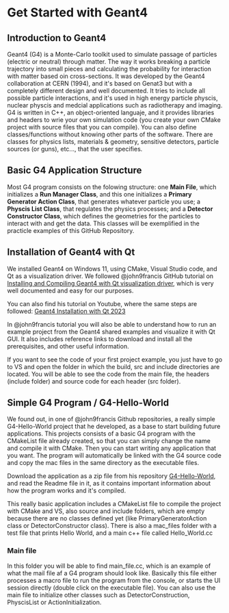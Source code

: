 # Get Started with Geant4

## Introduction to Geant4

Geant4 (G4) is a Monte-Carlo toolkit used to simulate passage of particles (electric or neutral) through matter. The way it works breaking a particle trajectory into small pieces and calculating the probability for interaction with matter based oin cross-sections. It was developed by the Geant4 collaboration at CERN (1994), and it's based on Genat3 but with a completely different design and well documented. It tries to include all possible particle interactions, and it's used in high energy particle physcis, nuclear physcis and medcial applications such as radiotherapy and imaging. G4 is written in C++, an object-oriented languaje, and it provides libraries and headers to wrie your own simulation code (you create your own CMake project with source files that you can compile). You can also define classes/functions without knowing other parts of the software. There are classes for physics lists, materials & geometry, sensitive detectors, particle sources (or guns), etc..., that the user specifies.

## Basic G4 Application Structure

Most G4 program consists on the folowing structure: one **Main File**, which initializes a **Run Manager Class**, and this one initializes a **Primary Generator Action Class**, that generates whatever particle you use; a **Physcis List Class**, that regulates the physics processes; and a **Detector Constructor Class**, which defines the geometries for the particles to interact with and get the data. This classes will be exemplified in the practicle examples of this GitHub Repository.

## Installation of Geant4 with Qt

We installed Geant4 on Windows 11, using CMake, Visual Studio code, and Qt as a visualization driver. We followed @john9francis GitHub tutorial on [Installing and Compiling Geant4 with Qt visualization driver](https://github.com/john9francis/radiation-modeling/blob/main/g4-install-instructions-qt.md), which is very well documented and easy for our purposes.

You can also find his tutorial on Youtube, where the same steps are followed: [Geant4 Installation with Qt 2023](https://youtu.be/rtCsfDD45Bc)

In @john9francis tutorial you will also be able to understand how to run an example project from the Geant4 shared examples and visualize it with Qt GUI. It also includes reference links to download and install all the prerequisites, and other useful information.

If you want to see the code of your first project example, you just have to go to VS and open the folder in which the build, src and include directories are located. You will be able to see the code from the main file, the headers (include folder) and source code for each header (src folder).

## Simple G4 Program / G4-Hello-World

We found out, in one of @john9francis Github repositories, a really simple G4-Hello-World project that he developed, as a base to start building future applications. This projects consists of a basic G4 program with the CMakeList file already created, so that you can simply change the name and compile it with CMake. Then you can start writing any application that you want. The program will automatically be linked with the G4 source code and copy the mac files in the same directory as the executable files.

Download the application as a zip file from his repository [G4-Hello-World](https://github.com/john9francis/G4-Hello-World), and read the Readme file in it, as it contains important information about how the program works and it's compiled.

This really basic application includes a CMakeList file to compile the project with CMake and VS, also source and include folders, which are empty because there are no classes defined yet (like PrimaryGeneratorAction class or DetectorConstructor class). There is also a mac_files folder with a test file that prints Hello World, and a main c++ file called Hello_World.cc

### Main file

In this folder you will be able to find main_file.cc, which is an example of what the mail file af a G4 program should look like. Basically this file either processes a macro file to run the program from the console, or starts the UI session directly (double click on the executable file). You can also use the main file to initialize other classes such as DetectorConstruction, PhyscisList or ActionInitialization.
